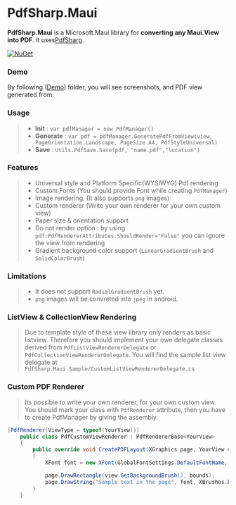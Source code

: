 PdfSharp.Maui
======================

**PdfSharp.Maui** is a Microsoft.Maui library for **converting any Maui.View into PDF**.
It uses[PdfSharp](https://github.com/empira/PDFsharp).


[![NuGet](https://img.shields.io/badge/nuget-v1.0.3-blue.svg?style=plastic)](https://www.nuget.org/packages/PdfSharp.Maui)


### Demo
By following ([Demo](https://github.com/akgulebubekir/PDFSharp.Maui/tree/master/Demo)) folder, you will see screenshots, and PDF view generated from.


### Usage
> - **Init** : `var pdfManager = new PdfManager()`
> - **Generate** : `var pdf = pdfManager.GeneratePdfFromView(view, PageOrientation.Landscape, PageSize.A4, PdfStyleUniversal)`
> - **Save** :  `Utils.PdfSave.Save(pdf, "name.pdf","location")`


### Features
> - Universal style and Platform Specific(WYSIWYG) Pdf rendering
> - Custom Fonts (You should provide Font while creating `PdfManager`)
> - Image rendering. (It also supports `png` images)
> - Custom renderer (Write your own renderer for your own custom view) 
> - Paper size & orientation support
> - Do not render option : by using `pdf:PdfRendererAttributes.ShouldRender="False"` you can ignore the view from rendering
> - Gradient background color support (`LinearGradientBrush` and `SolidColorBrush`)

### Limitations
> - It does not support `RadialGradientBrush` yet.
> - `png` images will be convreted into `jpeg` in android.

### ListView & CollectionView Rendering
> Due to template style of these view library only renders as basic listview. Therefore you should implement your own delegate classes derived from `PdfListViewRendererDelegate` or `PdfCollectionViewRendererDelegate`.  You will find the sample list view delegate at `PdfSharp.Maui.Sample/CustomListViewRendererDelegate.cs`


### Custom PDF Renderer
> Its possible to write your own renderer, for your own custom view. You should mark your class with `PdfRenderer` attribute, then you have to create PdfManager by giving the assembly.


```cs
[PdfRenderer(ViewType = typeof(YourView))]
	public class PdfCustomViewRenderer : PdfRendererBase<YourView>
	{
		public override void CreatePDFLayout(XGraphics page, YourView view, XRect bounds, double scaleFactor)
		{
			XFont font = new XFont(GlobalFontSettings.DefaultFontName, 14 * scaleFactor);

			page.DrawRectangle(view.GetBackgroundBrush(), bounds);
			page.DrawString("Sample text in the page", font, XBrushes.Black, bounds, XStringFormats.Center);
		}
	}
```
